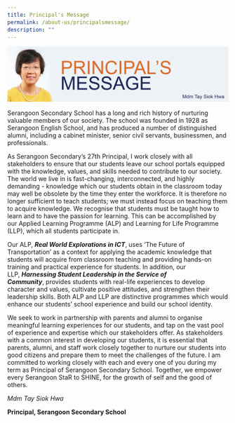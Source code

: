 ```yaml
---
title: Principal's Message
permalink: /about-us/principalsmessage/
description: ""
---
```

![](/images/page_banner_setup.png)

Serangoon Secondary School has a long and rich history of nurturing valuable members of our society. The school was founded in 1928 as Serangoon English School, and has produced a number of distinguished alumni, including a cabinet minister, senior civil servants, businessmen, and professionals.

As Serangoon Secondary’s 27th Principal, I work closely with all stakeholders to ensure that our students leave our school portals equipped with the knowledge, values, and skills needed to contribute to our society. The world we live in is fast-changing, interconnected, and highly demanding - knowledge which our students obtain in the classroom today may well be obsolete by the time they enter the workforce. It is therefore no longer sufficient to teach students; we must instead focus on teaching them to acquire knowledge. We recognise that students must be taught how to learn and to have the passion for learning. This can be accomplished by our Applied Learning Programme (ALP) and Learning for Life Programme (LLP), which all students participate in.

Our ALP, **_Real World Explorations in ICT_**, uses ‘The Future of Transportation’ as a context for applying the academic knowledge that students will acquire from classroom teaching and providing hands-on training and practical experience for students. In addition, our LLP, **_Harnessing Student Leadership in the Service of Community_**, provides students with real-life experiences to develop character and values, cultivate positive attitudes, and strengthen their leadership skills. Both ALP and LLP are distinctive programmes which would enhance our students’ school experience and build our school identity.

We seek to work in partnership with parents and alumni to organise meaningful learning experiences for our students, and tap on the vast pool of experience and expertise which our stakeholders offer. As stakeholders with a common interest in developing our students, it is essential that parents, alumni, and staff work closely together to nurture our students into good citizens and prepare them to meet the challenges of the future. I am committed to working closely with each and every one of you during my term as Principal of Serangoon Secondary School. Together, we empower every Serangoon StaR to SHINE, for the growth of self and the good of others.

*Mdm Tay Siok Hwa*

**Principal, Serangoon Secondary School**